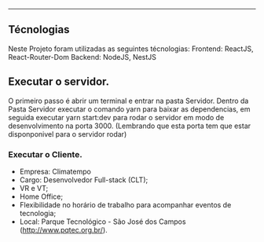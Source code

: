 ___

## Técnologias

Neste Projeto foram utilizadas as seguintes técnologias:
Frontend: ReactJS, React-Router-Dom
Backend: NodeJS, NestJS

## Executar o servidor.

O primeiro passo é abrir um terminal e entrar na pasta Servidor.
Dentro da Pasta Servidor executar o comando yarn para baixar as dependencias,
em seguida executar yarn start:dev para rodar o servidor em modo de desenvolvimento
na porta 3000. (Lembrando que esta porta tem que estar disponponivel para o servidor rodar)

### Executar o Cliente.

- Empresa: Climatempo
- Cargo: Desenvolvedor Full-stack (CLT);
- VR e VT;
- Home Office;
- Flexibilidade no horário de trabalho para acompanhar eventos de tecnologia;
- Local: Parque Tecnológico - São José dos Campos (http://www.pqtec.org.br/).
